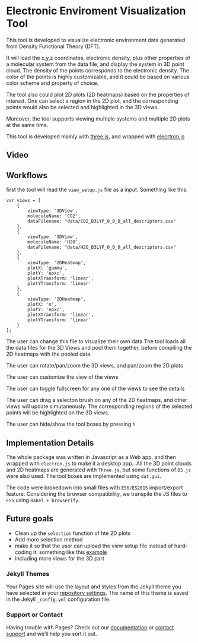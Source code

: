 # Electronic Enviroment Visualization Tool

This tool is developed to visualize electronic environment data generated from Density Functional Theory (DFT). 

It will load the x,y,z coordinates, electronic density, plus other properties of a molecular system from the data file, and display the system in 3D point cloud. The density of the points corresponds to the electronic density. The color of the points is highly customizable, and it could be based on various color scheme and property of choice.

The tool also could plot 2D plots (2D heatmaps) based on the properties of interest. One can select a region in the 2D plot, and the corresponding points would also be selected and highlighted in the 3D views.

Moreover, the tool supports viewing multiple systems and multiple 2D plots at the same time.

This tool is developed mainly with [three.js](https://threejs.org/), and wrapped with [elecrtron.js](https://electronjs.org/)

## Video

## Workflows
first the tool will read the `view_setup.js` file as a input. Something like this:
```
var views = [
	{
		viewType: '3DView',
		moleculeName: 'CO2',
		dataFilename: "data/CO2_B3LYP_0_0_0_all_descriptors.csv"
	},
	{
		viewType: '3DView',
		moleculeName: 'H2O',
		dataFilename: "data/H2O_B3LYP_0_0_0_all_descriptors.csv"
	},
	{
		viewType: '2DHeatmap',
		plotX: 'gamma',
		plotY: 'epxc',
		plotXTransform: 'linear',
		plotYTransform: 'linear'
	},
	{
		viewType: '2DHeatmap',
		plotX: 'n',
		plotY: 'epxc',
		plotXTransform: 'linear',
		plotYTransform: 'linear'
	}
];
```
The user can change this file to visualize their own data
The tool loads all the data files for the 3D Views and pool them together, before compiling the 2D heatmaps with the pooled data.

The user can rotate/pan/zoom the 3D views, and pan/zoom the 2D plots


The user can customize the view of the views



The user can toggle fullscreen for any one of the views to see the details



The user can drag a selecton brush on any of the 2D heatmaps, and other views will update simutaneously. The corresponding regions of the selected points will be highlighted on the 3D views.




The user can hide/show the tool boxes by pressing `h`




## Implementation Details

The whole package was written in Javascript as a Web app, and then wrapped with `electron.js` to make it a desktop app.. All the 3D point clouds and 2D heatmaps are generated with `Three.js`, but some functions of `D3.js` were also used. The tool boxes are implemented using `dat.gui`. 

The code were brokedown into small files with `ES6/ES2015` import/export feature. Considering the browser compatibility, we transpile the JS files to `ES5` using `Babel + browserify`. 

## Future goals 

- Clean up the `selection` function of hte 2D plots
- Add more selection method
- make it so that the user can upload the view setup file instead of hard-coding it. something like this [example](http://bl.ocks.org/phil-pedruco/9913243)
- including more views for the 3D part



### Jekyll Themes

Your Pages site will use the layout and styles from the Jekyll theme you have selected in your [repository settings](https://github.com/ray38/electron_viz_webpage/settings). The name of this theme is saved in the Jekyll `_config.yml` configuration file.

### Support or Contact

Having trouble with Pages? Check out our [documentation](https://help.github.com/categories/github-pages-basics/) or [contact support](https://github.com/contact) and we’ll help you sort it out.
